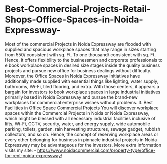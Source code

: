 # Best-Commercial-Projects-Retail-Shops-Office-Spaces-in-Noida-Expressway-
Most of the commercial Projects in Noida Expressway are flooded with supplied and spacious workplace spaces that may range in sizes starting from 550/ consistent with sq. Ft.  To one thousand/ consistent with sq. Ft. Hence, it offers flexibility to the businessmen and corporate professionals to e book workplace spaces in desired size stages inside the quality business projects and pursue new office for business dealings without difficulty. Moreover, the Office Spaces in Noida Expressway initiatives have additionally made supplied with essential things like lighting, water supply, bathrooms, Wi-Fi, tiled flooring, and extra. With those centers, it appears a bargain for investors to book workplace spaces in large industrial initiatives primarily based in Noida Expressway and pursue the brand-new workplaces for commercial enterprise wishes without problems.     3. Best Facilities in Office Space Commercial Projects    You will discover workplace spaces within the Commercial Projects in Noida or Noida Expressway, which might be blessed with all necessary industrial facilities inclusive of lifts, Wi-Fi, CCTV, security, water, and energy supply, wide automobile parking, toilets, garden, rain harvesting structures, sewage gadget, rubbish collectors, and so on. Hence, the concept of reserving workplace areas or every other belonging for business in pinnacle industrial projects in Noida Expressway may be advantageous for the investors. More extra information visits my site: - https://www.noidacommercial.com/property-type/office-for-rent-noida-expressway/ 
